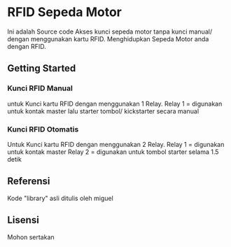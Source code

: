# RFID Sepeda Motor

Ini adalah Source code Akses kunci sepeda motor tanpa kunci manual/ dengan menggunakan kartu RFID.
Menghidupkan Sepeda Motor anda dengan RFID.

## Getting Started

### Kunci RFID Manual
untuk Kunci kartu RFID dengan menggunakan 1 Relay.
Relay 1 = digunakan untuk kontak master
lalu starter tombol/ kickstarter secara manual

### Kunci RFID Otomatis
Untuk Kunci kartu RFID dengan menggunakan 2 Relay.
Relay 1 = digunakan untuk kontak master
Relay 2 = digunakan untuk tombol starter selama 1.5 detik

## Referensi
Kode "library" asli ditulis oleh miguel

## Lisensi
Mohon sertakan 